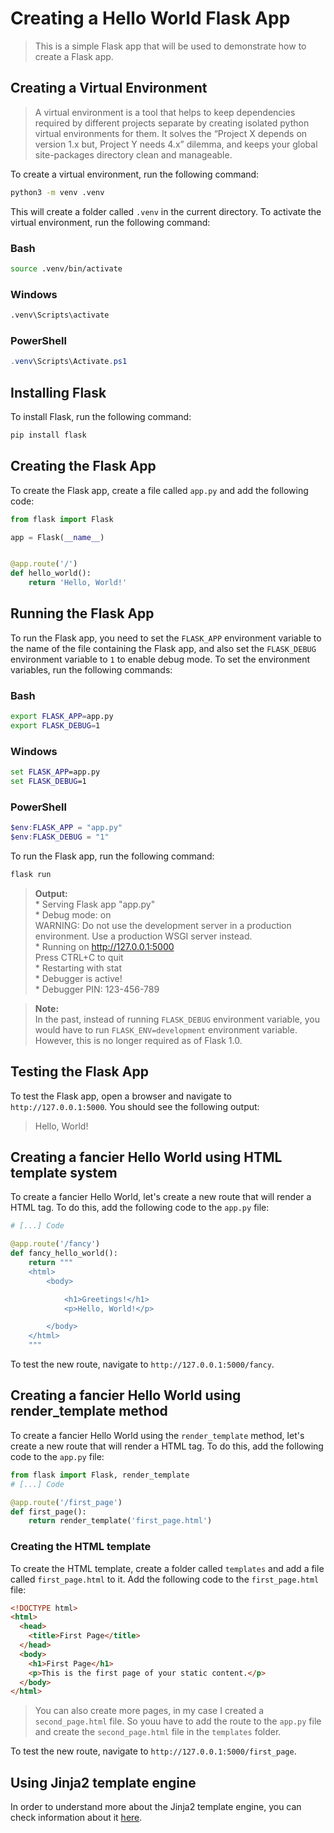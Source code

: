 # Creating a Hello World Flask App

> This is a simple Flask app that will be used to demonstrate how to create a Flask app.

## Creating a Virtual Environment

> A virtual environment is a tool that helps to keep dependencies required by different projects separate by creating isolated python virtual environments for them. It solves the “Project X depends on version 1.x but, Project Y needs 4.x” dilemma, and keeps your global site-packages directory clean and manageable.

To create a virtual environment, run the following command:

```bash
python3 -m venv .venv
```

This will create a folder called `.venv` in the current directory. To activate the virtual environment, run the following command:

### Bash

```bash
source .venv/bin/activate
```

### Windows

```cmd
.venv\Scripts\activate
```

### PowerShell

```powershell
.venv\Scripts\Activate.ps1
```

## Installing Flask

To install Flask, run the following command:

```bash
pip install flask
```

## Creating the Flask App

To create the Flask app, create a file called `app.py` and add the following code:

```python
from flask import Flask

app = Flask(__name__)


@app.route('/')
def hello_world():
    return 'Hello, World!'
```

## Running the Flask App

To run the Flask app, you need to set the `FLASK_APP` environment variable to the name of the file containing the Flask app, and also set the `FLASK_DEBUG` environment variable to `1` to enable debug mode. To set the environment variables, run the following commands:

### Bash

```bash
export FLASK_APP=app.py
export FLASK_DEBUG=1
```

### Windows

```cmd
set FLASK_APP=app.py
set FLASK_DEBUG=1
```

### PowerShell

```powershell
$env:FLASK_APP = "app.py"
$env:FLASK_DEBUG = "1"
```

To run the Flask app, run the following command:

```bash
flask run
```

> **Output:**<br>
>  \* Serving Flask app "app.py"<br>
>  \* Debug mode: on<br>
> WARNING: Do not use the development server in a production environment. Use a production WSGI server instead.<br>
>  \* Running on http://127.0.0.1:5000<br>
> Press CTRL+C to quit<br>
>  \* Restarting with stat<br>
>  \* Debugger is active!<br>
>  \* Debugger PIN: 123-456-789<br>

> **Note:**<br>
> In the past, instead of running `FLASK_DEBUG` environment variable, you would have to run `FLASK_ENV=development` environment variable. However, this is no longer required as of Flask 1.0.

## Testing the Flask App

To test the Flask app, open a browser and navigate to `http://127.0.0.1:5000`. You should see the following output:

> Hello, World!

## Creating a fancier Hello World using HTML template system

To create a fancier Hello World, let's create a new route that will render a HTML tag. To do this, add the following code to the `app.py` file:

```python
# [...] Code

@app.route('/fancy')
def fancy_hello_world():
    return """
    <html>
        <body>

            <h1>Greetings!</h1>
            <p>Hello, World!</p>

        </body>
    </html>
    """
```

To test the new route, navigate to `http://127.0.0.1:5000/fancy`.

## Creating a fancier Hello World using render_template method

To create a fancier Hello World using the `render_template` method, let's create a new route that will render a HTML tag. To do this, add the following code to the `app.py` file:

```python
from flask import Flask, render_template
# [...] Code

@app.route('/first_page')
def first_page():
    return render_template('first_page.html')
```

### Creating the HTML template

To create the HTML template, create a folder called `templates` and add a file called `first_page.html` to it. Add the following code to the `first_page.html` file:

```html
<!DOCTYPE html>
<html>
  <head>
    <title>First Page</title>
  </head>
  <body>
    <h1>First Page</h1>
    <p>This is the first page of your static content.</p>
  </body>
</html>
```

> You can also create more pages, in my case I created a `second_page.html` file. So youu have to add the route to the `app.py` file and create the `second_page.html` file in the `templates` folder.

To test the new route, navigate to `http://127.0.0.1:5000/first_page`.

## Using Jinja2 template engine

In order to understand more about the Jinja2 template engine, you can check information about it [here](ABOUT_JINJA2.md).